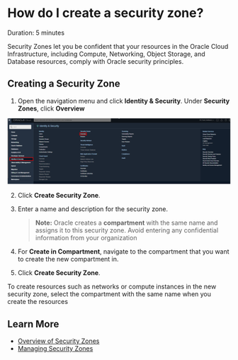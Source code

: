 # How do I create a security zone?
Duration: 5 minutes

Security Zones let you be confident that your resources in the Oracle Cloud Infrastructure, including Compute, Networking, Object Storage, and Database resources, comply with Oracle security principles. 

## Creating a Security Zone
1. Open the navigation menu and click <b>Identity & Security</b>. Under <b>Security Zones</b>, click <b>Overview</b>

![Navigation menu showing the Identity & Security menu along with the Security Zone and Overview button](images/securityzoneoverview.png)

2. Click <b>Create Security Zone</b>.

3. Enter a name and description for the security zone.

    >**Note:** Oracle creates a <b> compartment</b> with the same name and assigns it to this security zone. Avoid entering any confidential information from your organization

4. For <b>Create in Compartment</b>, navigate to the compartment that you want to create the new compartment in.

5. Click <b>Create Security Zone</b>.

To create resources such as networks or compute instances in the new security zone, select the compartment with the same name when you create the resources

## Learn More

* [Overview of Security Zones](https://docs.oracle.com/en-us/iaas/security-zone/using/security-zones.htm)
* [Managing Security Zones](https://docs.oracle.com/en-us/iaas/security-zone/using/managing-security-zones.htm)


